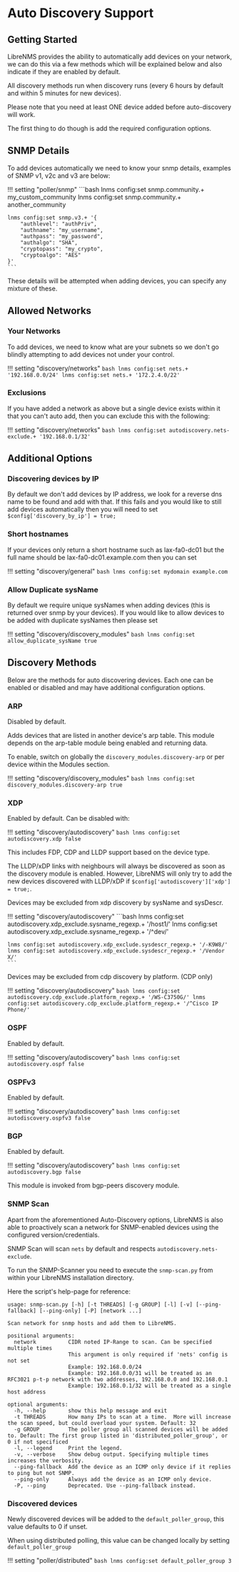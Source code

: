 # Auto Discovery Support

## Getting Started

LibreNMS provides the ability to automatically add devices on your
network, we can do this via a few methods which will be explained
below and also indicate if they are enabled by default.

All discovery methods run when discovery runs (every 6 hours by
default and within 5 minutes for new devices).

Please note that you need at least ONE device added before
auto-discovery will work.

The first thing to do though is add the required configuration options.

## SNMP Details

To add devices automatically we need to know your snmp details,
examples of SNMP v1, v2c and v3 are below:

!!! setting "poller/snmp"
    ```bash
    lnms config:set snmp.community.+ my_custom_community
    lnms config:set snmp.community.+ another_community

    lnms config:set snmp.v3.+ '{
        "authlevel": "authPriv",
        "authname": "my_username",
        "authpass": "my_password",
        "authalgo": "SHA",
        "cryptopass": "my_crypto",
        "cryptoalgo": "AES"
    }'
    ```

These details will be attempted when adding devices, you can specify
any mixture of these.

## Allowed Networks

### Your Networks

To add devices, we need to know what are your subnets so we don't go
blindly attempting to add devices not under your control.

!!! setting "discovery/networks"
    ```bash
    lnms config:set nets.+ '192.168.0.0/24'
    lnms config:set nets.+ '172.2.4.0/22'
    ```

### Exclusions

If you have added a network as above but a single device exists within
it that you can't auto add, then you can exclude this with the following:

!!! setting "discovery/networks"
    ```bash
    lnms config:set autodiscovery.nets-exclude.+ '192.168.0.1/32'
    ```

## Additional Options

### Discovering devices by IP

By default we don't add devices by IP address, we look for a reverse
dns name to be found and add with that. If this fails
and you would like to still add devices automatically then you will
need to set `$config['discovery_by_ip'] = true;`

### Short hostnames

If your devices only return a short hostname such as lax-fa0-dc01 but
the full name should be lax-fa0-dc01.example.com then you can
set

!!! setting "discovery/general"
    ```bash
    lnms config:set mydomain example.com
    ```

### Allow Duplicate sysName

By default we require unique sysNames when adding devices (this is
returned over snmp by your devices). If you would like to allow
devices to be added with duplicate sysNames then please set

!!! setting "discovery/discovery_modules"
    ```bash
    lnms config:set allow_duplicate_sysName true
    ```

## Discovery Methods

Below are the methods for auto discovering devices.  Each one can be
enabled or disabled and may have additional configuration options.

### ARP

Disabled by default.

Adds devices that are listed in another device's arp table.  This
module depends on the arp-table module being enabled and returning
data.

To enable, switch on globally the
`discovery_modules.discovery-arp` or per device
within the Modules section.

!!! setting "discovery/discovery_modules"
    ```bash
    lnms config:set discovery_modules.discovery-arp true
    ```

### XDP

Enabled by default. Can be disabled with:

!!! setting "discovery/autodiscovery"
    ```bash
    lnms config:set autodiscovery.xdp false
    ```

This includes FDP, CDP and LLDP support based on the device type.

The LLDP/xDP links with neighbours will always be discovered as soon as the discovery module is enabled.
However, LibreNMS will only try to add the new devices discovered with LLDP/xDP if `$config['autodiscovery']['xdp'] = true;`.

Devices may be excluded from xdp discovery by sysName and sysDescr.

!!! setting "discovery/autodiscovery"
    ```bash
    lnms config:set autodiscovery.xdp_exclude.sysname_regexp.+ '/host1/'
    lnms config:set autodiscovery.xdp_exclude.sysname_regexp.+ '/^dev/'
    
    lnms config:set autodiscovery.xdp_exclude.sysdescr_regexp.+ '/-K9W8/'
    lnms config:set autodiscovery.xdp_exclude.sysdescr_regexp.+ '/Vendor X/'
    ```

Devices may be excluded from cdp discovery by platform. (CDP only)

!!! setting "discovery/autodiscovery"
    ```bash
    lnms config:set autodiscovery.cdp_exclude.platform_regexp.+ '/WS-C3750G/'
    lnms config:set autodiscovery.cdp_exclude.platform_regexp.+ '/^Cisco IP Phone/'
    ```

### OSPF

Enabled by default.

!!! setting "discovery/autodiscovery"
    ```bash
    lnms config:set autodiscovery.ospf false
    ```

### OSPFv3

Enabled by default.

!!! setting "discovery/autodiscovery"
    ```bash
    lnms config:set autodiscovery.ospfv3 false
    ```


### BGP

Enabled by default.

!!! setting "discovery/autodiscovery"
    ```bash
    lnms config:set autodiscovery.bgp false
    ```

This module is invoked from bgp-peers discovery module.

### SNMP Scan

Apart from the aforementioned Auto-Discovery options, LibreNMS is also
able to proactively scan a network for SNMP-enabled devices using the
configured version/credentials.

SNMP Scan will scan `nets` by default and respects `autodiscovery.nets-exclude`.

To run the SNMP-Scanner you need to execute the `snmp-scan.py` from
within your LibreNMS installation directory.

Here the script's help-page for reference:

```text
usage: snmp-scan.py [-h] [-t THREADS] [-g GROUP] [-l] [-v] [--ping-fallback] [--ping-only] [-P] [network ...]

Scan network for snmp hosts and add them to LibreNMS.

positional arguments:
  network          CIDR noted IP-Range to scan. Can be specified multiple times
                   This argument is only required if 'nets' config is not set
                   Example: 192.168.0.0/24
                   Example: 192.168.0.0/31 will be treated as an RFC3021 p-t-p network with two addresses, 192.168.0.0 and 192.168.0.1
                   Example: 192.168.0.1/32 will be treated as a single host address

optional arguments:
  -h, --help       show this help message and exit
  -t THREADS       How many IPs to scan at a time.  More will increase the scan speed, but could overload your system. Default: 32
  -g GROUP         The poller group all scanned devices will be added to. Default: The first group listed in 'distributed_poller_group', or 0 if not specificed
  -l, --legend     Print the legend.
  -v, --verbose    Show debug output. Specifying multiple times increases the verbosity.
  --ping-fallback  Add the device as an ICMP only device if it replies to ping but not SNMP.
  --ping-only      Always add the device as an ICMP only device.
  -P, --ping       Deprecated. Use --ping-fallback instead.
```

### Discovered devices

Newly discovered devices will be added to the `default_poller_group`, this value defaults to 0 if unset.

When using distributed polling, this value can be changed locally by setting `default_poller_group`

!!! setting "poller/distributed"
    ```bash
    lnms config:set default_poller_group 3
    ```

